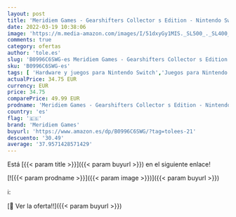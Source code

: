 ```yaml
---
layout: post
title: 'Meridiem Games - Gearshifters Collector s Edition - Nintendo Switch'
date: 2022-03-19 10:38:06
image: 'https://m.media-amazon.com/images/I/51dxyGy1MIS._SL500_._SL400_.jpg'
comments: true
category: ofertas
author: 'tole.es'
slug: 'B0996C6SWG-es Meridiem Games - Gearshifters Collector s Edition -...'
sku: 'B0996C6SWG-es'
tags: [ 'Hardware y juegos para Nintendo Switch','Juegos para Nintendo Switch','Videojuegos','meridiem games','nintendo', ]
actualPrice: 34.75 EUR
currency: EUR
price: 34.75
comparePrice: 49.99 EUR
prodname: 'Meridiem Games - Gearshifters Collector s Edition - Nintendo Switch'
country: 'es'
flag: '🇪🇸'
brand: 'Meridiem Games'
buyurl: 'https://www.amazon.es/dp/B0996C6SWG/?tag=tolees-21'
descuento: '30.49'
average: '37.9571428571429'
---
```


Está [{{< param title >}}]({{< param buyurl >}}) en el siguiente enlace!

[![{{< param prodname >}}]({{< param image >}})]({{< param buyurl >}})

ℹ️:


[🛒 Ver la oferta!!]({{< param buyurl >}})
